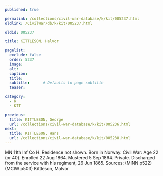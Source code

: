 ```yaml
---
published: true

permalink: /collections/civil-war-database/k/kit/005237.html
oldlink: /CivilWar/db/k/kit/005237.html

oldid: 005237

title: KITTLESON, Halvor

pagelist:
  exclude: false
  order: 5237
  image: 
  alt:
  caption:
  title:
  subtitle:      # Defaults to page subtitle
  teaser:

category: 
  - K 
  - KIT

previous:
  title: KITTLESON, George
  url: /collections/civil-war-database/k/kit/005236.html  
next:
  title: KITTLESON, Hans
  url: /collections/civil-war-database/k/kit/005238.html   
---
```

MN 11th Inf Co H. Residence not shown. Born in Norway. Civil War: Age 22 (or 40). Enrolled 22 Aug 1864. Mustered 5 Sep 1864. Private. Discharged from the service with his regiment, 26 Jun 1865. Sources: (MINN p522) (MCIW p503) &#147;Kittleson, Malvor&#148;